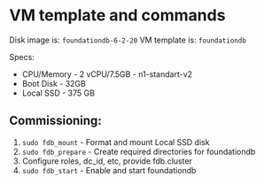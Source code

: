 # VM template and commands

Disk image is: `foundationdb-6-2-20`
VM template is: `foundationdb`

Specs:
* CPU/Memory - 2 vCPU/7.5GB - n1-standart-v2
* Boot Disk - 32GB
* Local SSD - 375 GB

## Commissioning:
1) `sudo fdb_mount` - Format and mount Local SSD disk
2) `sudo fdb_prepare` - Create required directories for foundationdb
3) Configure roles, dc_id, etc, provide fdb.cluster
4) `sudo fdb_start` - Enable and start foundationdb